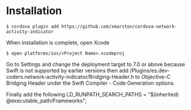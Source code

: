 # Installation

`
$ cordova plugin add https://github.com/xmarston/cordova-network-activity-indicator
`

When installation is complete, open Xcode

`
$ open platforms/ios/<Project Name>.xcodeproj
`

Go to Settings and change the deployment target to 7.0 or above because Swift is not supported by earlier versions then add <Project Name>/Plugins/es.dev-coders.network-activity-indicator/Bridging-Header.h to Objective-C Bridging Header under the Swift Compiler - Code Generation options.

Finally add the following LD_RUNPATH_SEARCH_PATHS = "$(inherited) @executable_path/Frameworks";